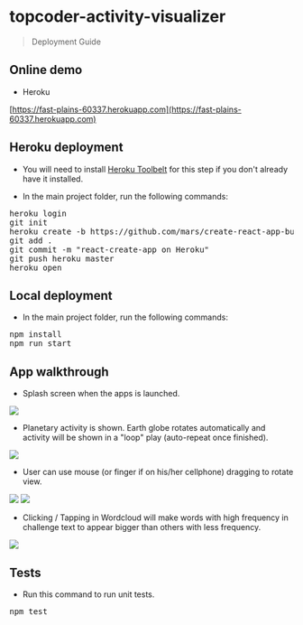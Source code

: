 # topcoder-activity-visualizer
> Deployment Guide

## Online demo

- Heroku

[https://fast-plains-60337.herokuapp.com](https://fast-plains-60337.herokuapp.com)

## Heroku deployment

- You will need to install [Heroku Toolbelt](https://toolbelt.heroku.com/) for this step if you don't already have it installed.

- In the main project folder, run the following commands:

<pre>
heroku login
git init
heroku create -b https://github.com/mars/create-react-app-buildpack.git
git add .
git commit -m "react-create-app on Heroku"
git push heroku master
heroku open
</pre>

## Local deployment

- In the main project folder, run the following commands:

<pre>
npm install
npm run start
</pre>

## App walkthrough

- Splash screen when the apps is launched.

<img src="docs/2017-05-25_110512.png">

- Planetary activity is shown. Earth globe rotates automatically and activity will be shown in a "loop" play (auto-repeat once finished).

<img src="docs/2017-05-25_110519.png">

- User can use mouse (or finger if on his/her cellphone) dragging to rotate view. 

<img src="docs/2017-05-25_110529.png">

<img src="docs/2017-05-25_110552.png">

- Clicking / Tapping in Wordcloud will make words with high frequency in challenge text to appear bigger than others with less frequency.  

<img src="docs/2017-05-25_110603.png">


## Tests

- Run this command to run unit tests.

<pre>
npm test
</pre>
